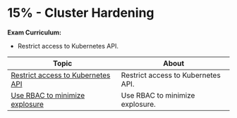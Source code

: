 # 15% - Cluster Hardening

**Exam Curriculum:**

- Restrict access to Kubernetes API.

| Topic | About |
|--------|--------|
| [Restrict access to Kubernetes API](restrict_access_to_kubernetes_api.md) | Restrict access to Kubernetes API. |
| [Use RBAC to minimize explosure](use_rbac.md) | Use RBAC to minimize explosure. |
